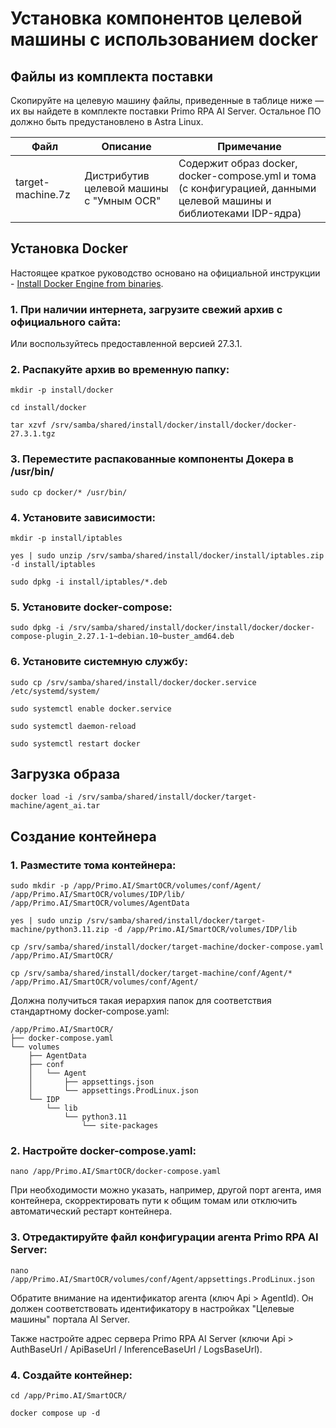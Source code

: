# Установка компонентов целевой машины с использованием docker

## Файлы из комплекта поставки

Скопируйте на целевую машину файлы, приведенные в таблице ниже — их вы найдете в комплекте поставки Primo RPA AI Server. Остальное ПО должно быть предустановлено в Astra Linux.

| Файл              | Описание                                 | Примечание                                                                                                         |
| ----------------- | ---------------------------------------- | ------------------------------------------------------------------------------------------------------------------ |
| target-machine.7z | Дистрибутив целевой машины с "Умным OCR" | Содержит образ docker, docker-compose.yml и тома (с конфигурацией, данными целевой машины и библиотеками IDP-ядра) |


## Установка Docker

Настоящее краткое руководство основано на официальной инструкции - [Install Docker Engine from binaries](https://docs.docker.com/engine/install/binaries/).

### 1. При наличии интернета, загрузите свежий архив с официального сайта: 

Или воспользуйтесь предоставленной версией 27.3.1.

### 2. Распакуйте архив во временную папку: 
```
mkdir -p install/docker
```
```
cd install/docker
```
```
tar xzvf /srv/samba/shared/install/docker/install/docker/docker-27.3.1.tgz
```

### 3. Переместите распакованные компоненты Докера в /usr/bin/ 
```
sudo cp docker/* /usr/bin/
```

### 4. Установите зависимости:
```
mkdir -p install/iptables
```
```
yes | sudo unzip /srv/samba/shared/install/docker/install/iptables.zip -d install/iptables
```
```
sudo dpkg -i install/iptables/*.deb
```

### 5. Установите docker-compose:
```
sudo dpkg -i /srv/samba/shared/install/docker/install/docker/docker-compose-plugin_2.27.1-1~debian.10~buster_amd64.deb
```

### 6. Установите системную службу:
```
sudo cp /srv/samba/shared/install/docker/docker.service /etc/systemd/system/
```

```
sudo systemctl enable docker.service
```

```
sudo systemctl daemon-reload
```

```
sudo systemctl restart docker
```

## Загрузка образа
```
docker load -i /srv/samba/shared/install/docker/target-machine/agent_ai.tar
```

## Создание контейнера

### 1. Разместите тома контейнера:
```
sudo mkdir -p /app/Primo.AI/SmartOCR/volumes/conf/Agent/ /app/Primo.AI/SmartOCR/volumes/IDP/lib/ /app/Primo.AI/SmartOCR/volumes/AgentData
```
```
yes | sudo unzip /srv/samba/shared/install/docker/target-machine/python3.11.zip -d /app/Primo.AI/SmartOCR/volumes/IDP/lib
```
```
cp /srv/samba/shared/install/docker/target-machine/docker-compose.yaml /app/Primo.AI/SmartOCR/
```
```
cp /srv/samba/shared/install/docker/target-machine/conf/Agent/* /app/Primo.AI/SmartOCR/volumes/conf/Agent/
```

Должна получиться такая иерархия папок для соответствия стандартному docker-compose.yaml:
```
/app/Primo.AI/SmartOCR/
├── docker-compose.yaml
└── volumes
    ├── AgentData
    ├── conf
    │   └── Agent
    │       ├── appsettings.json
    │       └── appsettings.ProdLinux.json
    └── IDP
        └── lib
            └── python3.11
                └── site-packages
```

### 2. Настройте docker-compose.yaml:
```
nano /app/Primo.AI/SmartOCR/docker-compose.yaml
```
При необходимости можно указать, например, другой порт агента, имя контейнера, скорректировать пути к общим томам или отключить автоматический рестарт контейнера.

### 3. Отредактируйте файл конфигурации агента Primo RPA AI Server:
```
nano /app/Primo.AI/SmartOCR/volumes/conf/Agent/appsettings.ProdLinux.json
```

Обратите внимание на идентификатор агента (ключ Api > AgentId). 
Он должен соответствовать идентификатору в настройках "Целевые машины" портала AI Server.

Также настройте адрес сервера Primo RPA AI Server (ключи Api > AuthBaseUrl / ApiBaseUrl / InferenceBaseUrl / LogsBaseUrl).

### 4. Создайте контейнер:
```
cd /app/Primo.AI/SmartOCR/
```
```
docker compose up -d
```
